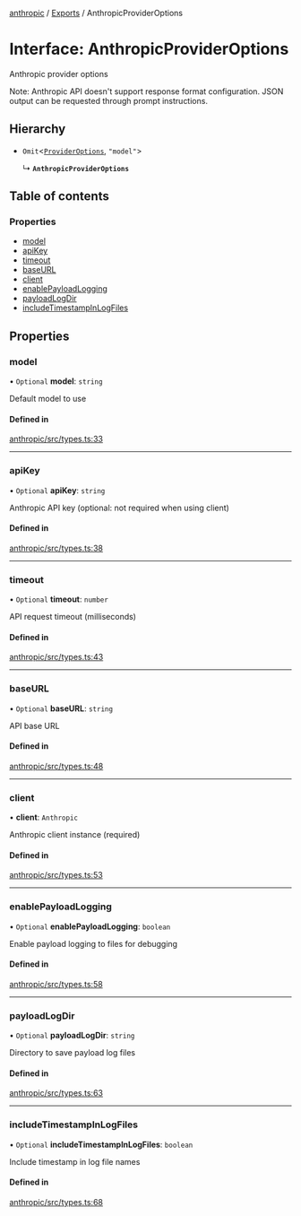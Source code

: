 <!-- 
 ⚠️  AUTO-GENERATED FILE - DO NOT EDIT MANUALLY
 This file is automatically generated by scripts/docs-generator.js
 To make changes, edit the source TypeScript files or update the generator script
-->

[anthropic](../../) / [Exports](../modules) / AnthropicProviderOptions

# Interface: AnthropicProviderOptions

Anthropic provider options

Note: Anthropic API doesn't support response format configuration.
JSON output can be requested through prompt instructions.

## Hierarchy

- `Omit`\<[`ProviderOptions`](ProviderOptions), ``"model"``\>

  ↳ **`AnthropicProviderOptions`**

## Table of contents

### Properties

- [model](AnthropicProviderOptions#model)
- [apiKey](AnthropicProviderOptions#apikey)
- [timeout](AnthropicProviderOptions#timeout)
- [baseURL](AnthropicProviderOptions#baseurl)
- [client](AnthropicProviderOptions#client)
- [enablePayloadLogging](AnthropicProviderOptions#enablepayloadlogging)
- [payloadLogDir](AnthropicProviderOptions#payloadlogdir)
- [includeTimestampInLogFiles](AnthropicProviderOptions#includetimestampinlogfiles)

## Properties

### model

• `Optional` **model**: `string`

Default model to use

#### Defined in

[anthropic/src/types.ts:33](https://github.com/woojubb/robota/blob/87419dbb26faf50d7f1d60ae717fbe215743d1f6/packages/anthropic/src/types.ts#L33)

___

### apiKey

• `Optional` **apiKey**: `string`

Anthropic API key (optional: not required when using client)

#### Defined in

[anthropic/src/types.ts:38](https://github.com/woojubb/robota/blob/87419dbb26faf50d7f1d60ae717fbe215743d1f6/packages/anthropic/src/types.ts#L38)

___

### timeout

• `Optional` **timeout**: `number`

API request timeout (milliseconds)

#### Defined in

[anthropic/src/types.ts:43](https://github.com/woojubb/robota/blob/87419dbb26faf50d7f1d60ae717fbe215743d1f6/packages/anthropic/src/types.ts#L43)

___

### baseURL

• `Optional` **baseURL**: `string`

API base URL

#### Defined in

[anthropic/src/types.ts:48](https://github.com/woojubb/robota/blob/87419dbb26faf50d7f1d60ae717fbe215743d1f6/packages/anthropic/src/types.ts#L48)

___

### client

• **client**: `Anthropic`

Anthropic client instance (required)

#### Defined in

[anthropic/src/types.ts:53](https://github.com/woojubb/robota/blob/87419dbb26faf50d7f1d60ae717fbe215743d1f6/packages/anthropic/src/types.ts#L53)

___

### enablePayloadLogging

• `Optional` **enablePayloadLogging**: `boolean`

Enable payload logging to files for debugging

#### Defined in

[anthropic/src/types.ts:58](https://github.com/woojubb/robota/blob/87419dbb26faf50d7f1d60ae717fbe215743d1f6/packages/anthropic/src/types.ts#L58)

___

### payloadLogDir

• `Optional` **payloadLogDir**: `string`

Directory to save payload log files

#### Defined in

[anthropic/src/types.ts:63](https://github.com/woojubb/robota/blob/87419dbb26faf50d7f1d60ae717fbe215743d1f6/packages/anthropic/src/types.ts#L63)

___

### includeTimestampInLogFiles

• `Optional` **includeTimestampInLogFiles**: `boolean`

Include timestamp in log file names

#### Defined in

[anthropic/src/types.ts:68](https://github.com/woojubb/robota/blob/87419dbb26faf50d7f1d60ae717fbe215743d1f6/packages/anthropic/src/types.ts#L68)
